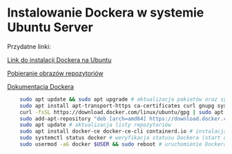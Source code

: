 # Instalowanie Dockera w systemie Ubuntu Server

Przydatne linki:

[Link do instalacji Dockera na Ubuntu](https://docs.docker.com/engine/install/ubuntu/)

[Pobieranie obrazów repozytoriów](https://hub.docker.com)

[Dokumentacja Dockera](https://docs.docker.com)

```bash
    sudo apt update && sudo apt upgrade # aktualizacja pakietów oraz sytemów
    sudo apt install apt-transport-https ca-certificates curl gnupg system-properties-common # zainstalowanie pakietów wymaganych do poprawnego działania Dockera
    curl -fsSL https://download.docker.com/linux/ubuntu/gpg | sudo apt -key add #import klucza GPG repozytorium Dockera
    sudo add-apt-repository "deb [arch=amd64] https://download.docker.com/linux/ubuntu $(lsb_release -cs) stable" # dodanie repozytorium APT Docker do listy (jeżeli jeszcze nie ma)
    sudo apt update # aktualizacja listy repozytoriów
    sudo apt install docker-ce docker-ce-cli containerd.io # instalacja Dockera (głównego pakietu, terminala i demona)
    sudo systemctl status docker # weryfikacja statusu Dockera (start uruchamia a stop zatrzymuje)
    sudo usermod -aG docker $USER && sudo reboot # uruchomienie Dockera przez użytkownika niebędącego rootem (dopisanie użytkownika do grupy docker i restart serwera)
```